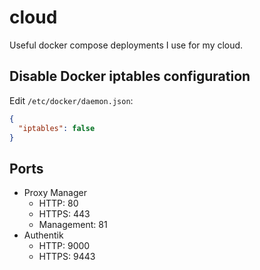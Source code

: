 # cloud
Useful docker compose deployments I use for my cloud.

## Disable Docker iptables configuration
Edit `/etc/docker/daemon.json`:
```json
{
  "iptables": false
}
```

## Ports
- Proxy Manager
  - HTTP: 80
  - HTTPS: 443
  - Management: 81
- Authentik
  - HTTP: 9000
  - HTTPS: 9443
